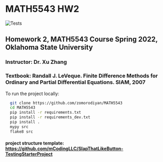 # MATH5543 HW2 

![Tests](https://github.com/mCodingLLC/SlapThatLikeButton-TestingStarterProject/actions/workflows/tests.yml/badge.svg)

## Homework 2, MATH5543 Course Spring 2022, Oklahoma State University
### Instructor: Dr. Xu Zhang
### Textbook: Randall J. LeVeque. Finite Difference Methods for Ordinary and Partial Differential Equations. SIAM, 2007

To run the project locally:
<!-- Code Blocks -->
```bash
  git clone https://github.com/zomorodiyan/MATH5543
  cd MATH5543
  pip install -r requirements.txt
  pip install -r requirements_dev.txt
  pip install .
  mypy src
  flake8 src
```


#### project structure template: https://github.com/mCodingLLC/SlapThatLikeButton-TestingStarterProject
